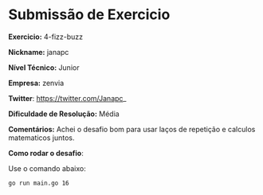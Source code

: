 # Submissão de Exercicio

**Exercicio:** 4-fizz-buzz

**Nickname:** janapc

**Nível Técnico:** Junior

**Empresa:** zenvia

**Twitter**: https://twitter.com/Janapc_

**Dificuldade de Resolução:** Média

**Comentários:** Achei o desafio bom para usar laços de repetição e calculos matematicos juntos.

**Como rodar o desafio**:

Use o comando abaixo:

```bash
go run main.go 16
```
